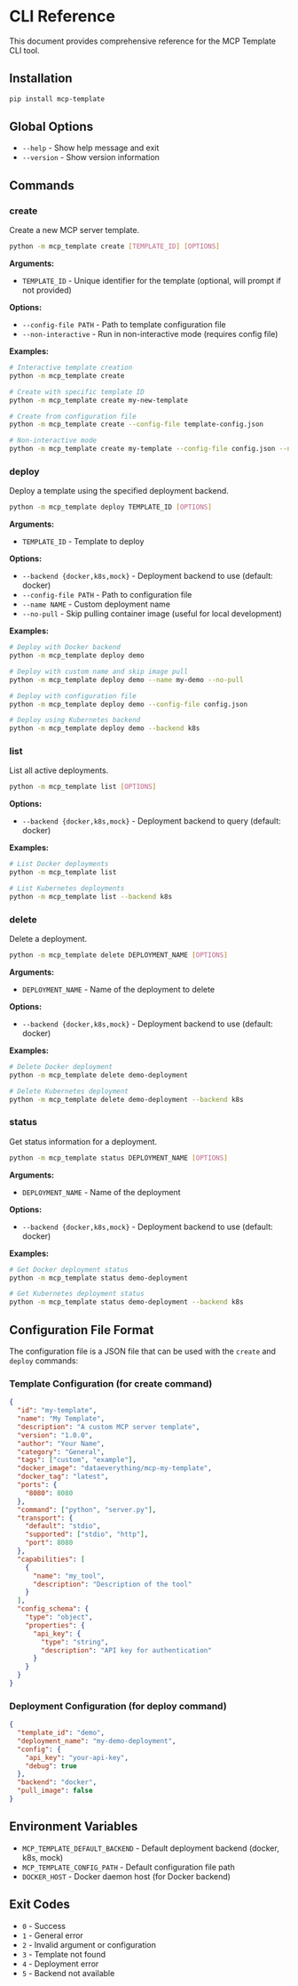 # CLI Reference

This document provides comprehensive reference for the MCP Template CLI tool.

## Installation

```bash
pip install mcp-template
```

## Global Options

- `--help` - Show help message and exit
- `--version` - Show version information

## Commands

### create

Create a new MCP server template.

```bash
python -m mcp_template create [TEMPLATE_ID] [OPTIONS]
```

**Arguments:**
- `TEMPLATE_ID` - Unique identifier for the template (optional, will prompt if not provided)

**Options:**
- `--config-file PATH` - Path to template configuration file
- `--non-interactive` - Run in non-interactive mode (requires config file)

**Examples:**
```bash
# Interactive template creation
python -m mcp_template create

# Create with specific template ID
python -m mcp_template create my-new-template

# Create from configuration file
python -m mcp_template create --config-file template-config.json

# Non-interactive mode
python -m mcp_template create my-template --config-file config.json --non-interactive
```

### deploy

Deploy a template using the specified deployment backend.

```bash
python -m mcp_template deploy TEMPLATE_ID [OPTIONS]
```

**Arguments:**
- `TEMPLATE_ID` - Template to deploy

**Options:**
- `--backend {docker,k8s,mock}` - Deployment backend to use (default: docker)
- `--config-file PATH` - Path to configuration file
- `--name NAME` - Custom deployment name
- `--no-pull` - Skip pulling container image (useful for local development)

**Examples:**
```bash
# Deploy with Docker backend
python -m mcp_template deploy demo

# Deploy with custom name and skip image pull
python -m mcp_template deploy demo --name my-demo --no-pull

# Deploy with configuration file
python -m mcp_template deploy demo --config-file config.json

# Deploy using Kubernetes backend
python -m mcp_template deploy demo --backend k8s
```

### list

List all active deployments.

```bash
python -m mcp_template list [OPTIONS]
```

**Options:**
- `--backend {docker,k8s,mock}` - Deployment backend to query (default: docker)

**Examples:**
```bash
# List Docker deployments
python -m mcp_template list

# List Kubernetes deployments
python -m mcp_template list --backend k8s
```

### delete

Delete a deployment.

```bash
python -m mcp_template delete DEPLOYMENT_NAME [OPTIONS]
```

**Arguments:**
- `DEPLOYMENT_NAME` - Name of the deployment to delete

**Options:**
- `--backend {docker,k8s,mock}` - Deployment backend to use (default: docker)

**Examples:**
```bash
# Delete Docker deployment
python -m mcp_template delete demo-deployment

# Delete Kubernetes deployment
python -m mcp_template delete demo-deployment --backend k8s
```

### status

Get status information for a deployment.

```bash
python -m mcp_template status DEPLOYMENT_NAME [OPTIONS]
```

**Arguments:**
- `DEPLOYMENT_NAME` - Name of the deployment

**Options:**
- `--backend {docker,k8s,mock}` - Deployment backend to use (default: docker)

**Examples:**
```bash
# Get Docker deployment status
python -m mcp_template status demo-deployment

# Get Kubernetes deployment status
python -m mcp_template status demo-deployment --backend k8s
```

## Configuration File Format

The configuration file is a JSON file that can be used with the `create` and `deploy` commands:

### Template Configuration (for create command)

```json
{
  "id": "my-template",
  "name": "My Template",
  "description": "A custom MCP server template",
  "version": "1.0.0",
  "author": "Your Name",
  "category": "General",
  "tags": ["custom", "example"],
  "docker_image": "dataeverything/mcp-my-template",
  "docker_tag": "latest",
  "ports": {
    "8080": 8080
  },
  "command": ["python", "server.py"],
  "transport": {
    "default": "stdio",
    "supported": ["stdio", "http"],
    "port": 8080
  },
  "capabilities": [
    {
      "name": "my_tool",
      "description": "Description of the tool"
    }
  ],
  "config_schema": {
    "type": "object",
    "properties": {
      "api_key": {
        "type": "string",
        "description": "API key for authentication"
      }
    }
  }
}
```

### Deployment Configuration (for deploy command)

```json
{
  "template_id": "demo",
  "deployment_name": "my-demo-deployment",
  "config": {
    "api_key": "your-api-key",
    "debug": true
  },
  "backend": "docker",
  "pull_image": false
}
```

## Environment Variables

- `MCP_TEMPLATE_DEFAULT_BACKEND` - Default deployment backend (docker, k8s, mock)
- `MCP_TEMPLATE_CONFIG_PATH` - Default configuration file path
- `DOCKER_HOST` - Docker daemon host (for Docker backend)

## Exit Codes

- `0` - Success
- `1` - General error
- `2` - Invalid argument or configuration
- `3` - Template not found
- `4` - Deployment error
- `5` - Backend not available
